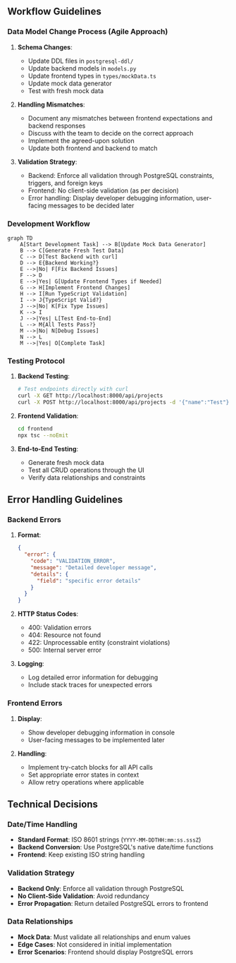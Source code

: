 ## Workflow Guidelines

### Data Model Change Process (Agile Approach)

1. **Schema Changes**:
   - Update DDL files in `postgresql-ddl/`
   - Update backend models in `models.py`
   - Update frontend types in `types/mockData.ts`
   - Update mock data generator
   - Test with fresh mock data

2. **Handling Mismatches**:
   - Document any mismatches between frontend expectations and backend responses
   - Discuss with the team to decide on the correct approach
   - Implement the agreed-upon solution
   - Update both frontend and backend to match

3. **Validation Strategy**:
   - Backend: Enforce all validation through PostgreSQL constraints, triggers, and foreign keys
   - Frontend: No client-side validation (as per decision)
   - Error handling: Display developer debugging information, user-facing messages to be decided later

### Development Workflow

```mermaid
graph TD
    A[Start Development Task] --> B[Update Mock Data Generator]
    B --> C[Generate Fresh Test Data]
    C --> D[Test Backend with curl]
    D --> E{Backend Working?}
    E -->|No| F[Fix Backend Issues]
    F --> D
    E -->|Yes| G[Update Frontend Types if Needed]
    G --> H[Implement Frontend Changes]
    H --> I[Run TypeScript Validation]
    I --> J{TypeScript Valid?}
    J -->|No| K[Fix Type Issues]
    K --> I
    J -->|Yes| L[Test End-to-End]
    L --> M{All Tests Pass?}
    M -->|No| N[Debug Issues]
    N --> L
    M -->|Yes| O[Complete Task]
```

### Testing Protocol

1. **Backend Testing**:
   ```bash
   # Test endpoints directly with curl
   curl -X GET http://localhost:8000/api/projects
   curl -X POST http://localhost:8000/api/projects -d '{"name":"Test"}' -H "Content-Type: application/json"
   ```

2. **Frontend Validation**:
   ```bash
   cd frontend
   npx tsc --noEmit
   ```

3. **End-to-End Testing**:
   - Generate fresh mock data
   - Test all CRUD operations through the UI
   - Verify data relationships and constraints

## Error Handling Guidelines

### Backend Errors

1. **Format**:
   ```json
   {
     "error": {
       "code": "VALIDATION_ERROR",
       "message": "Detailed developer message",
       "details": {
         "field": "specific error details"
       }
     }
   }
   ```

2. **HTTP Status Codes**:
   - 400: Validation errors
   - 404: Resource not found
   - 422: Unprocessable entity (constraint violations)
   - 500: Internal server error

3. **Logging**:
   - Log detailed error information for debugging
   - Include stack traces for unexpected errors

### Frontend Errors

1. **Display**:
   - Show developer debugging information in console
   - User-facing messages to be implemented later

2. **Handling**:
   - Implement try-catch blocks for all API calls
   - Set appropriate error states in context
   - Allow retry operations where applicable

## Technical Decisions

### Date/Time Handling

- **Standard Format**: ISO 8601 strings (`YYYY-MM-DDTHH:mm:ss.sssZ`)
- **Backend Conversion**: Use PostgreSQL's native date/time functions
- **Frontend**: Keep existing ISO string handling

### Validation Strategy

- **Backend Only**: Enforce all validation through PostgreSQL
- **No Client-Side Validation**: Avoid redundancy
- **Error Propagation**: Return detailed PostgreSQL errors to frontend

### Data Relationships

- **Mock Data**: Must validate all relationships and enum values
- **Edge Cases**: Not considered in initial implementation
- **Error Scenarios**: Frontend should display PostgreSQL errors